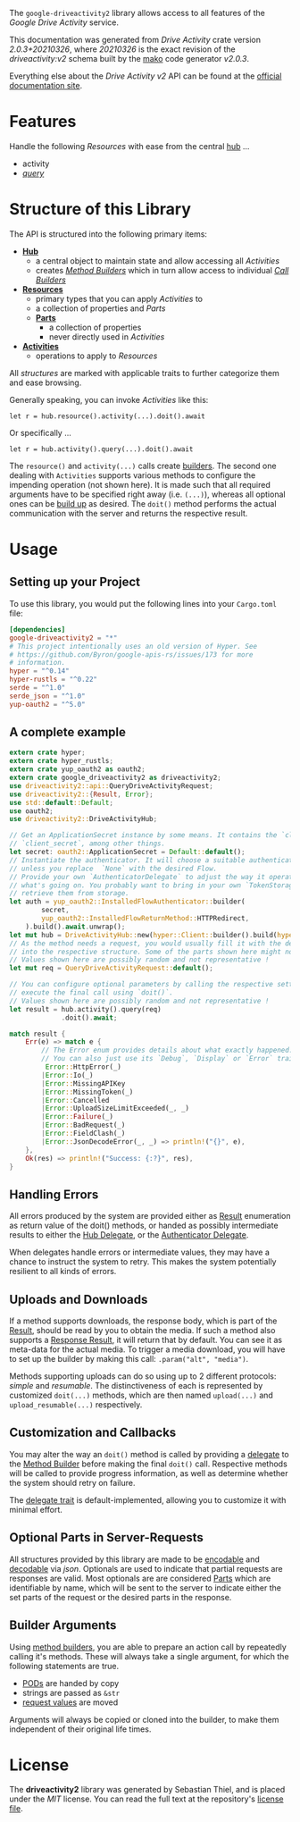 <!---
DO NOT EDIT !
This file was generated automatically from 'src/mako/api/README.md.mako'
DO NOT EDIT !
-->
The `google-driveactivity2` library allows access to all features of the *Google Drive Activity* service.

This documentation was generated from *Drive Activity* crate version *2.0.3+20210326*, where *20210326* is the exact revision of the *driveactivity:v2* schema built by the [mako](http://www.makotemplates.org/) code generator *v2.0.3*.

Everything else about the *Drive Activity* *v2* API can be found at the
[official documentation site](https://developers.google.com/drive/activity/).
# Features

Handle the following *Resources* with ease from the central [hub](https://docs.rs/google-driveactivity2/2.0.3+20210326/google_driveactivity2/DriveActivityHub) ... 

* activity
 * [*query*](https://docs.rs/google-driveactivity2/2.0.3+20210326/google_driveactivity2/api::ActivityQueryCall)




# Structure of this Library

The API is structured into the following primary items:

* **[Hub](https://docs.rs/google-driveactivity2/2.0.3+20210326/google_driveactivity2/DriveActivityHub)**
    * a central object to maintain state and allow accessing all *Activities*
    * creates [*Method Builders*](https://docs.rs/google-driveactivity2/2.0.3+20210326/google_driveactivity2/client::MethodsBuilder) which in turn
      allow access to individual [*Call Builders*](https://docs.rs/google-driveactivity2/2.0.3+20210326/google_driveactivity2/client::CallBuilder)
* **[Resources](https://docs.rs/google-driveactivity2/2.0.3+20210326/google_driveactivity2/client::Resource)**
    * primary types that you can apply *Activities* to
    * a collection of properties and *Parts*
    * **[Parts](https://docs.rs/google-driveactivity2/2.0.3+20210326/google_driveactivity2/client::Part)**
        * a collection of properties
        * never directly used in *Activities*
* **[Activities](https://docs.rs/google-driveactivity2/2.0.3+20210326/google_driveactivity2/client::CallBuilder)**
    * operations to apply to *Resources*

All *structures* are marked with applicable traits to further categorize them and ease browsing.

Generally speaking, you can invoke *Activities* like this:

```Rust,ignore
let r = hub.resource().activity(...).doit().await
```

Or specifically ...

```ignore
let r = hub.activity().query(...).doit().await
```

The `resource()` and `activity(...)` calls create [builders][builder-pattern]. The second one dealing with `Activities` 
supports various methods to configure the impending operation (not shown here). It is made such that all required arguments have to be 
specified right away (i.e. `(...)`), whereas all optional ones can be [build up][builder-pattern] as desired.
The `doit()` method performs the actual communication with the server and returns the respective result.

# Usage

## Setting up your Project

To use this library, you would put the following lines into your `Cargo.toml` file:

```toml
[dependencies]
google-driveactivity2 = "*"
# This project intentionally uses an old version of Hyper. See
# https://github.com/Byron/google-apis-rs/issues/173 for more
# information.
hyper = "^0.14"
hyper-rustls = "^0.22"
serde = "^1.0"
serde_json = "^1.0"
yup-oauth2 = "^5.0"
```

## A complete example

```Rust
extern crate hyper;
extern crate hyper_rustls;
extern crate yup_oauth2 as oauth2;
extern crate google_driveactivity2 as driveactivity2;
use driveactivity2::api::QueryDriveActivityRequest;
use driveactivity2::{Result, Error};
use std::default::Default;
use oauth2;
use driveactivity2::DriveActivityHub;

// Get an ApplicationSecret instance by some means. It contains the `client_id` and 
// `client_secret`, among other things.
let secret: oauth2::ApplicationSecret = Default::default();
// Instantiate the authenticator. It will choose a suitable authentication flow for you, 
// unless you replace  `None` with the desired Flow.
// Provide your own `AuthenticatorDelegate` to adjust the way it operates and get feedback about 
// what's going on. You probably want to bring in your own `TokenStorage` to persist tokens and
// retrieve them from storage.
let auth = yup_oauth2::InstalledFlowAuthenticator::builder(
        secret,
        yup_oauth2::InstalledFlowReturnMethod::HTTPRedirect,
    ).build().await.unwrap();
let mut hub = DriveActivityHub::new(hyper::Client::builder().build(hyper_rustls::HttpsConnector::with_native_roots()), auth);
// As the method needs a request, you would usually fill it with the desired information
// into the respective structure. Some of the parts shown here might not be applicable !
// Values shown here are possibly random and not representative !
let mut req = QueryDriveActivityRequest::default();

// You can configure optional parameters by calling the respective setters at will, and
// execute the final call using `doit()`.
// Values shown here are possibly random and not representative !
let result = hub.activity().query(req)
             .doit().await;

match result {
    Err(e) => match e {
        // The Error enum provides details about what exactly happened.
        // You can also just use its `Debug`, `Display` or `Error` traits
         Error::HttpError(_)
        |Error::Io(_)
        |Error::MissingAPIKey
        |Error::MissingToken(_)
        |Error::Cancelled
        |Error::UploadSizeLimitExceeded(_, _)
        |Error::Failure(_)
        |Error::BadRequest(_)
        |Error::FieldClash(_)
        |Error::JsonDecodeError(_, _) => println!("{}", e),
    },
    Ok(res) => println!("Success: {:?}", res),
}

```
## Handling Errors

All errors produced by the system are provided either as [Result](https://docs.rs/google-driveactivity2/2.0.3+20210326/google_driveactivity2/client::Result) enumeration as return value of
the doit() methods, or handed as possibly intermediate results to either the 
[Hub Delegate](https://docs.rs/google-driveactivity2/2.0.3+20210326/google_driveactivity2/client::Delegate), or the [Authenticator Delegate](https://docs.rs/yup-oauth2/*/yup_oauth2/trait.AuthenticatorDelegate.html).

When delegates handle errors or intermediate values, they may have a chance to instruct the system to retry. This 
makes the system potentially resilient to all kinds of errors.

## Uploads and Downloads
If a method supports downloads, the response body, which is part of the [Result](https://docs.rs/google-driveactivity2/2.0.3+20210326/google_driveactivity2/client::Result), should be
read by you to obtain the media.
If such a method also supports a [Response Result](https://docs.rs/google-driveactivity2/2.0.3+20210326/google_driveactivity2/client::ResponseResult), it will return that by default.
You can see it as meta-data for the actual media. To trigger a media download, you will have to set up the builder by making
this call: `.param("alt", "media")`.

Methods supporting uploads can do so using up to 2 different protocols: 
*simple* and *resumable*. The distinctiveness of each is represented by customized 
`doit(...)` methods, which are then named `upload(...)` and `upload_resumable(...)` respectively.

## Customization and Callbacks

You may alter the way an `doit()` method is called by providing a [delegate](https://docs.rs/google-driveactivity2/2.0.3+20210326/google_driveactivity2/client::Delegate) to the 
[Method Builder](https://docs.rs/google-driveactivity2/2.0.3+20210326/google_driveactivity2/client::CallBuilder) before making the final `doit()` call. 
Respective methods will be called to provide progress information, as well as determine whether the system should 
retry on failure.

The [delegate trait](https://docs.rs/google-driveactivity2/2.0.3+20210326/google_driveactivity2/client::Delegate) is default-implemented, allowing you to customize it with minimal effort.

## Optional Parts in Server-Requests

All structures provided by this library are made to be [encodable](https://docs.rs/google-driveactivity2/2.0.3+20210326/google_driveactivity2/client::RequestValue) and 
[decodable](https://docs.rs/google-driveactivity2/2.0.3+20210326/google_driveactivity2/client::ResponseResult) via *json*. Optionals are used to indicate that partial requests are responses 
are valid.
Most optionals are are considered [Parts](https://docs.rs/google-driveactivity2/2.0.3+20210326/google_driveactivity2/client::Part) which are identifiable by name, which will be sent to 
the server to indicate either the set parts of the request or the desired parts in the response.

## Builder Arguments

Using [method builders](https://docs.rs/google-driveactivity2/2.0.3+20210326/google_driveactivity2/client::CallBuilder), you are able to prepare an action call by repeatedly calling it's methods.
These will always take a single argument, for which the following statements are true.

* [PODs][wiki-pod] are handed by copy
* strings are passed as `&str`
* [request values](https://docs.rs/google-driveactivity2/2.0.3+20210326/google_driveactivity2/client::RequestValue) are moved

Arguments will always be copied or cloned into the builder, to make them independent of their original life times.

[wiki-pod]: http://en.wikipedia.org/wiki/Plain_old_data_structure
[builder-pattern]: http://en.wikipedia.org/wiki/Builder_pattern
[google-go-api]: https://github.com/google/google-api-go-client

# License
The **driveactivity2** library was generated by Sebastian Thiel, and is placed 
under the *MIT* license.
You can read the full text at the repository's [license file][repo-license].

[repo-license]: https://github.com/Byron/google-apis-rsblob/main/LICENSE.md
